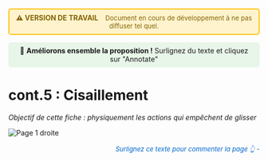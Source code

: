 <div style="background-color: #fff3cd; border: 2px solid #ffc107; border-radius: 5px; padding: 8px 12px; margin: 15px 0; text-align: center;">
  <strong style="color: #856404; font-size: 14px;">⚠️ VERSION DE TRAVAIL</strong>
  <span style="color: #856404; margin-left: 10px; font-size: 13px;">
    Document en cours de développement à ne pas diffuser tel quel.
  </span>
</div>

<div style="background-color: #e8f5e9; padding: 8px 12px; margin: 15px 0; border-radius: 5px; text-align: center; font-size: 14px;">
  💬 <strong>Améliorons ensemble la proposition !</strong> Surlignez du texte et cliquez sur "Annotate"
</div>


# cont.5 : Cisaillement
*Objectif de cette fiche : physiquement les actions qui empêchent de glisser*

![Page 1 droite](../../ressources/img/MMC_vecteur_contrainte/in_progress.png)
<p style="color: #0066cc; font-style: italic; margin: 15px 0; font-size: 13px;text-align: right;">
   Surlignez ce texte pour commenter la page     👆       - 
</p>